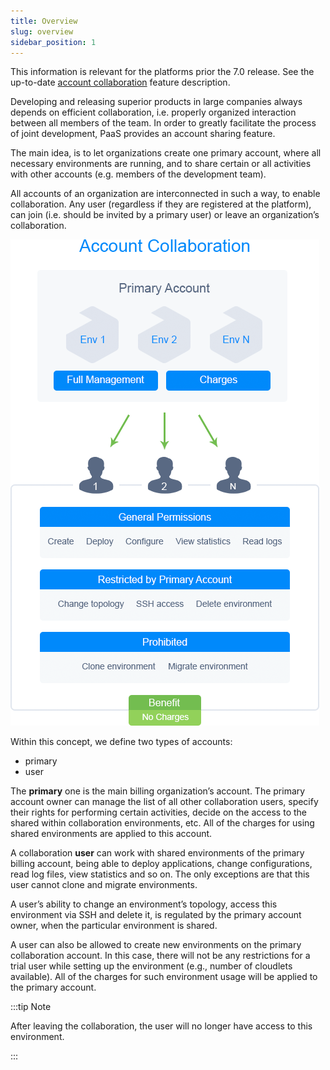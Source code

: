 ```yaml
---
title: Overview
slug: overview
sidebar_position: 1
---
```


<!-- ## Account Collaboration (Deprecated) -->

This information is relevant for the platforms prior the 7.0 release. See the up-to-date [account collaboration](/account-and-pricing/accounts-collaboration/collaboration-overview) feature description.

Developing and releasing superior products in large companies always depends on efficient collaboration, i.e. properly organized interaction between all members of the team. In order to greatly facilitate the process of joint development, PaaS provides an account sharing feature.

The main idea, is to let organizations create one primary account, where all necessary environments are running, and to share certain or all activities with other accounts (e.g. members of the development team).

All accounts of an organization are interconnected in such a way, to enable collaboration. Any user (regardless if they are registered at the platform), can join (i.e. should be invited by a primary user) or leave an organization’s collaboration.

<div style={{
    display:'flex',
    justifyContent: 'center',
    margin: '0 0 1rem 0'
}}>

![Locale Dropdown](./img/Overview/01-account-collaboration.png)

</div>

Within this concept, we define two types of accounts:

- primary
- user

The **primary** one is the main billing organization’s account. The primary account owner can manage the list of all other collaboration users, specify their rights for performing certain activities, decide on the access to the shared within collaboration environments, etc. All of the charges for using shared environments are applied to this account.

A collaboration **user** can work with shared environments of the primary billing account, being able to deploy applications, change configurations, read log files, view statistics and so on. The only exceptions are that this user cannot clone and migrate environments.

A user’s ability to change an environment’s topology, access this environment via SSH and delete it, is regulated by the primary account owner, when the particular environment is shared.

A user can also be allowed to create new environments on the primary collaboration account. In this case, there will not be any restrictions for a trial user while setting up the environment (e.g., number of cloudlets available). All of the charges for such environment usage will be applied to the primary account.

:::tip Note

After leaving the collaboration, the user will no longer have access to this environment.

:::
